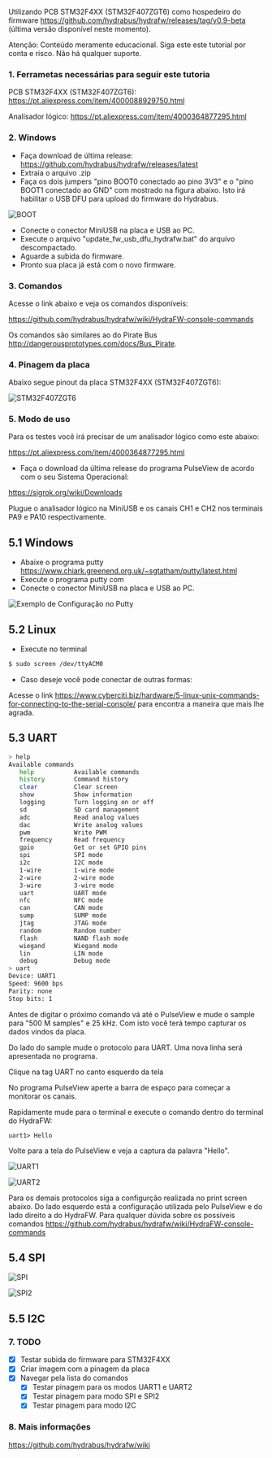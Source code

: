 Utilizando PCB STM32F4XX (STM32F407ZGT6) como hospedeiro do firmware https://github.com/hydrabus/hydrafw/releases/tag/v0.9-beta (última versão disponível neste momento).

Atençâo: Conteúdo meramente educacional. Siga este este tutorial por conta e risco. Não há qualquer suporte.

### 1. Ferrametas necessárias para seguir este tutoria

PCB STM32F4XX (STM32F407ZGT6):
https://pt.aliexpress.com/item/4000088929750.html

Analisador lógico:
https://pt.aliexpress.com/item/4000364877295.html

### 2. Windows

- Faça download de última release: https://github.com/hydrabus/hydrafw/releases/latest
- Extraia o arquivo .zip
- Faça os dois jumpers "pino BOOT0 conectado ao pino 3V3" e o "pino BOOT1 conectado ao GND" com mostrado na figura abaixo. Isto irá habilitar o USB DFU para upload do firmware do Hydrabus.

![BOOT](images/boot.png)

- Conecte o conector MiniUSB na placa e USB ao PC.
- Execute o arquivo "update_fw_usb_dfu_hydrafw.bat" do arquivo descompactado.
- Aguarde a subida do firmware.
- Pronto sua placa já está com o novo firmware.

### 3. Comandos

Acesse o link abaixo e veja os comandos disponíveis:

https://github.com/hydrabus/hydrafw/wiki/HydraFW-console-commands

Os comandos são similares ao do Pirate Bus http://dangerousprototypes.com/docs/Bus_Pirate.

### 4. Pinagem da placa

Abaixo segue pinout da placa STM32F4XX (STM32F407ZGT6):

![STM32F407ZGT6](images/pinout.png)

### 5. Modo de uso

Para os testes você irá precisar de um analisador lógico como este abaixo:

https://pt.aliexpress.com/item/4000364877295.html

- Faça o download da última release do programa PulseView de acordo com o seu Sistema Operacional:

https://sigrok.org/wiki/Downloads

Plugue o analisador lógico na MiniUSB e os canais CH1 e CH2 nos terminais PA9 e PA10 respectivamente.

## 5.1 Windows

- Abaixe o programa putty https://www.chiark.greenend.org.uk/~sgtatham/putty/latest.html
- Execute o programa putty com 
- Conecte o conector MiniUSB na placa e USB ao PC.

![Exemplo de Configuração no Putty](https://i.stack.imgur.com/XgR6I.png)

## 5.2 Linux

- Execute no terminal

```sh
$ sudo screen /dev/ttyACM0
```

- Caso deseje você pode conectar de outras formas:

Acesse o link https://www.cyberciti.biz/hardware/5-linux-unix-commands-for-connecting-to-the-serial-console/ para encontra a maneira que mais lhe agrada.

## 5.3 UART

```sh
> help
Available commands
   help           Available commands
   history        Command history
   clear          Clear screen
   show           Show information
   logging        Turn logging on or off
   sd             SD card management
   adc            Read analog values
   dac            Write analog values
   pwm            Write PWM
   frequency      Read frequency
   gpio           Get or set GPIO pins
   spi            SPI mode
   i2c            I2C mode
   1-wire         1-wire mode
   2-wire         2-wire mode
   3-wire         3-wire mode
   uart           UART mode
   nfc            NFC mode
   can            CAN mode
   sump           SUMP mode
   jtag           JTAG mode
   random         Random number
   flash          NAND flash mode
   wiegand        Wiegand mode
   lin            LIN mode
   debug          Debug mode
> uart
Device: UART1
Speed: 9600 bps
Parity: none
Stop bits: 1
```
Antes de digitar o próximo comando vá até o PulseView e mude o sample para "500 M samples" e 25 kHz. Com isto você terá tempo capturar os dados vindos da placa.

Do lado do sample mude o protocolo para UART. Uma nova linha será apresentada no programa.

Clique na tag UART no canto esquerdo da tela 

No programa PulseView aperte a barra de espaço para começar a monitorar os canais.

Rapidamente mude para o terminal e execute o comando dentro do terminal do HydraFW:

```
uart1> Hello
```

Volte para a tela do PulseView e veja a captura da palavra "Hello".

![UART1](images/uart1.png)

![UART2](images/uart2.png)

Para os demais protocolos siga a configurção realizada no print screen abaixo. Do lado esquerdo está a configuração utilizada pelo PulseView e do lado direito a do HydraFW. Para qualquer dúvida sobre os possíveis comandos https://github.com/hydrabus/hydrafw/wiki/HydraFW-console-commands

## 5.4 SPI

![SPI](images/spi1.png)

![SPI2](images/spi2.png)

## 5.5 I2C



### 7. TODO

- [x] Testar subida do firmware para STM32F4XX
- [x] Criar imagem com a pinagem da placa
- [x] Navegar pela lista do comandos
  - [x] Testar pinagem para os modos UART1 e UART2
  - [x] Testar pinagem para modo SPI e SPI2
  - [x] Testar pinagem para modo I2C
  
### 8. Mais informações
  
  https://github.com/hydrabus/hydrafw/wiki
